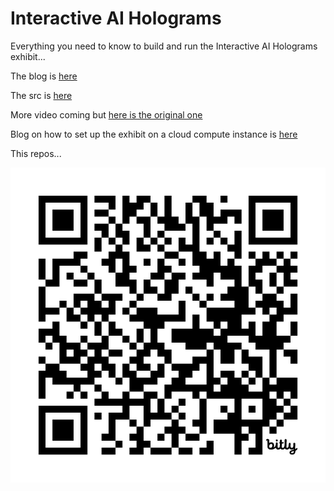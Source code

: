 # Interactive AI Holograms
Everything you need to know to build and run the Interactive AI Holograms exhibit...

The blog is 
[here](https://www.linkedin.com/pulse/interactive-ai-holograms-develop-digital-double-oracle-paul-parkinson-zdpjf)

[//]: # (Interactive AI Holograms: Develop a Digital Double Assistant with Oracle Database 23ai Select AI, Vector RAG, OCI Speech AI, and Audio2Face MetaHumans)

The src is [here](https://github.com/paulparkinson/oracle-ai-for-sustainable-dev/tree/main/interactive-ai-holograms)

More video coming but [here is the original one](https://youtu.be/wNm1tXGOtx8)

[//]: # (AI Holograms : Digital Double w NL2SQL, Vector RAG, Speech AI, Audio2Face MetaHumans, Vision AI, XR)

Blog on how to set up the exhibit on a cloud compute instance is [here](https://www.linkedin.com/pulse/how-create-ultimate-ai-3d-spatial-xr-gaming-dev-design-paul-parkinson-kipge)

[//]: # (How to Create the Ultimate AI, 3D Spatial, XR, Gaming Dev, Design, Run, and Stream Cloud Machine w NVIDIA A10 RTX and Oracle Database)

This repos... 

![aiholo repos qr code](images/bit.ly_interactive-ai-holograms.png "this")

